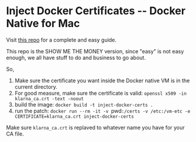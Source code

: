 # Inject Docker Certificates -- Docker Native for Mac

Visit [this repo](https://github.com/gesellix/inject-docker-certs) for a complete and easy guide.

This repo is the SHOW ME THE MONEY version, since "easy" is not easy enough, we all have stuff to do and business to go about.

So,

1. Make sure the certificate you want inside the Docker native VM is in the current directory.
1. For good measure, make sure the certificate is valid: `openssl x509 -in klarna_ca.crt -text -noout`
1. build the image: `docker build -t inject-docker-certs .`
1. run the patch: `docker run --rm -it -v `pwd`:/certs -v /etc:/vm-etc -e CERTIFICATE=klarna_ca.crt inject-docker-certs`

Make sure `klarna_ca.crt` is replaved to whatever name you have for your CA file.

